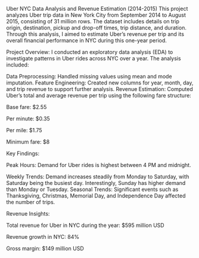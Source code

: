 
Uber NYC Data Analysis and Revenue Estimation (2014-2015)
This project analyzes Uber trip data in New York City from September 2014 to August 2015, consisting of 31 million rows. The dataset includes details on trip origin, destination, pickup and drop-off times, trip distance, and duration. Through this analysis, I aimed to estimate Uber’s revenue per trip and its overall financial performance in NYC during this one-year period.

Project Overview:
I conducted an exploratory data analysis (EDA) to investigate patterns in Uber rides across NYC over a year. The analysis included:

Data Preprocessing: Handled missing values using mean and mode imputation.
Feature Engineering: Created new columns for year, month, day, and trip revenue to support further analysis.
Revenue Estimation: Computed Uber’s total and average revenue per trip using the following fare structure:


Base fare: $2.55

Per minute: $0.35

Per mile: $1.75

Minimum fare: $8


Key Findings:

Peak Hours: Demand for Uber rides is highest between 4 PM and midnight.

Weekly Trends: Demand increases steadily from Monday to Saturday, with Saturday being the busiest day. Interestingly, Sunday has higher demand than Monday or Tuesday.
Seasonal Trends: Significant events such as Thanksgiving, Christmas, Memorial Day, and Independence Day affected the number of trips.

Revenue Insights:

Total revenue for Uber in NYC during the year: $595 million USD

Revenue growth in NYC: 84%

Gross margin: $149 million USD
